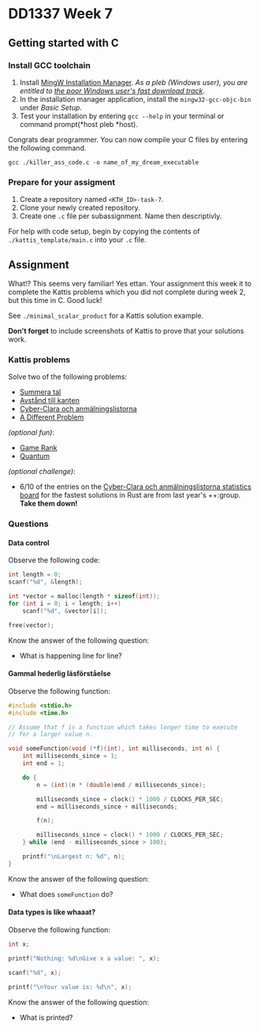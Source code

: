 # DD1337 Week 7

## Getting started with C

### Install GCC toolchain

1) Install [MingW Installation Manager](http://mingw.org/). *As a pleb (Windows user), you are entitled to [the poor Windows user's fast download track](https://osdn.net/projects/mingw/downloads/68260/mingw-get-setup.exe/)*. 
2) In the installation manager application, install the `mingw32-gcc-objc-bin` under *Basic Setup*.
3) Test your installation by entering `gcc --help` in your terminal or command prompt(*host pleb *host).

Congrats dear programmer. You can now compile your C files by entering the following command.
```
gcc ./killer_ass_code.c -o name_of_my_dream_executable
```

### Prepare for your assigment

1) Create a repository named `<KTH_ID>-task-7`.
2) Clone your newly created repository.
3) Create one `.c` file per subassignment. Name then descriptivly.  

For help with code setup, begin by copying the contents of `./kattis_template/main.c` into your `.c` file.

## Assignment

What!? This seems very familiar! Yes ettan. Your assignment this week it to complete the Kattis problems which you did not complete during week 2, but this time in C. Good luck!

See `./minimal_scalar_product` for a Kattis solution example.

**Don't forget** to include screenshots of Kattis to prove that your solutions work.

### Kattis problems

Solve two of the following problems:
- [Summera tal](https://kth.kattis.com/problems/kth.javap.sumsort)
- [Avstånd till kanten](https://kth.kattis.com/problems/kth.javap.kant)
- [Cyber-Clara och anmälningslistorna](https://kth.kattis.com/problems/kth.grupdat.anmalningslistorna)
- [A Different Problem](https://kth.kattis.com/problems/different)

_(optional fun)_:
- [Game Rank](https://open.kattis.com/problems/gamerank)
- [Quantum](https://open.kattis.com/problems/quantum)

_(optional challenge)_:
- 6/10 of the entries on the [Cyber-Clara och anmälningslistorna statistics board](https://kth.kattis.com/problems/kth.grupdat.anmalningslistorna/statistics) for the fastest solutions in Rust are from last year's ++:group. **Take them down!**

### Questions

#### Data control

Observe the following code:

```c++
int length = 0;
scanf("%d", &length); 

int *vector = malloc(length * sizeof(int));
for (int i = 0; i < length; i++) 
    scanf("%d", &vector[i]);

free(vector);
```

Know the answer of the following question:
- What is happening line for line?

#### Gammal hederlig läsförståelse

Observe the following function:

```c++
#include <stdio.h>
#include <time.h>

// Assume that f is a function which takes longer time to execute
// for a larger value n.

void someFunction(void (*f)(int), int milliseconds, int n) {
    int milliseconds_since = 1;
    int end = 1;

    do {
        n = (int)(n * (double)end / milliseconds_since);

        milliseconds_since = clock() * 1000 / CLOCKS_PER_SEC;
        end = milliseconds_since + milliseconds;

        f(n);

        milliseconds_since = clock() * 1000 / CLOCKS_PER_SEC;
    } while (end - milliseconds_since > 100);

    printf("\nLargest n: %d", n);
}
```

Know the answer of the following question:
- What does `someFunction` do?

#### Data types is like whaaat?

Observe the following function:

```c++
int x;

printf("Nothing: %d\nGive x a value: ", x);

scanf("%d", x);

printf("\nYour value is: %d\n", x);
```

Know the answer of the following question:
- What is printed?